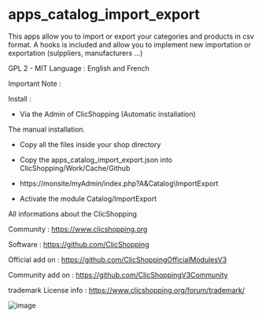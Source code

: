 # apps_catalog_import_export


This apps allow you to import or export your categories and products in csv format.
A hooks is included and allow you to implement new importation or exportation (sulppliers, manufacturers ...)

GPL 2 - MIT
Language : English and French

Important Note :


Install :

- Via the Admin of ClicShopping (Automatic installation)

The manual installation.

- Copy all the files inside your shop directory

- Copy the apps_catalog_import_export.json into ClicShopping/Work/Cache/Github

- https://monsite/myAdmin/index.php?A&Catalog\ImportExport
- Activate the module Catalog/ImportExport 


All informations about the ClicShopping

Community : https://www.clicshopping.org

Software : https://github.com/ClicShopping

Official add on : https://github.com/ClicShoppingOfficialModulesV3

Community add on : https://github.com/ClicShoppingV3Community

trademark License info : https://www.clicshopping.org/forum/trademark/

![image](https://github.com/ClicShoppingOfficialModulesV3/apps_catalog_import_export/blob/master/ModuleInfosJson/image.png)
